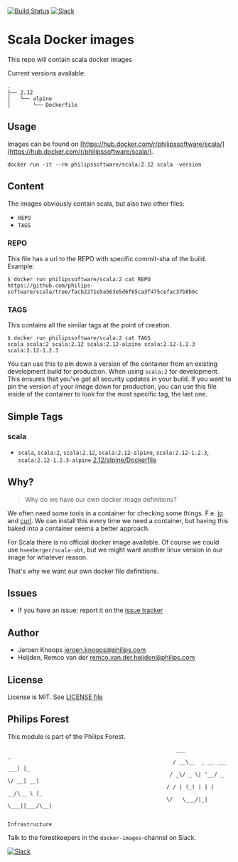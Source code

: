 [![Build Status](https://travis-ci.com/philips-software/scala.svg?branch=master)](https://travis-ci.com/philips-software/scala)
[![Slack](https://philips-software-slackin.now.sh/badge.svg)](https://philips-software-slackin.now.sh)

# Scala Docker images

This repo will contain scala docker images

Current versions available:
```
.
├── 2.12
│   └── alpine
│       └── Dockerfile
```
## Usage

Images can be found on [https://hub.docker.com/r/philipssoftware/scala/](https://hub.docker.com/r/philipssoftware/scala/).
```
docker run -it --rm philipssoftware/scala:2.12 scala -version
```
## Content

The images obviously contain scala, but also two other files:
- `REPO`
- `TAGS`

### REPO

This file has a url to the REPO with specific commit-sha of the build.
Example:

```
$ docker run philipssoftware/scala:2 cat REPO
https://github.com/philips-software/scala/tree/facb2271e5a563e5d6f65ca3f475cefac37b8b6c
```

### TAGS

This contains all the similar tags at the point of creation.

```
$ docker run philipssoftware/scala:2 cat TAGS
scala scala:2 scala:2.12 scala:2.12-alpine scala:2.12-1.2.3 scala:2.12-1.2.3 
```

You can use this to pin down a version of the container from an existing development build for production. When using `scala:2` for development. This ensures that you've got all security updates in your build. If you want to pin the version of your image down for production, you can use this file inside of the container to look for the most specific tag, the last one.

## Simple Tags

### scala
- `scala`, `scala:2`, `scala:2.12`, `scala:2.12-alpine`, `scala:2.12-1.2.3`, `scala:2.12-1.2.3-alpine` [2.12/alpine/Dockerfile](2.12/alpine/Dockerfile)

## Why?

> Why do we have our own docker image definitions?

We often need some tools in a container for checking some things. F.e. [jq](https://stedolan.github.io/jq/) and [curl](https://curl.haxx.se/).
We can install this every time we need a container, but having this baked into a container seems a better approach.

For Scala there is no official docker image available. Of course we could use `hseeberger/scala-sbt`, but we might want another linux version in our image for whatever reason.

That's why we want our own docker file definitions.

## Issues

- If you have an issue: report it on the [issue tracker](https://github.com/philips-software/scala/issues)

## Author

- Jeroen Knoops <jeroen.knoops@philips.com>
- Heijden, Remco van der <remco.van.der.heijden@philips.com>

## License

License is MIT. See [LICENSE file](LICENSE.md)

## Philips Forest

This module is part of the Philips Forest.

```
                                                     ___                   _
                                                    / __\__  _ __ ___  ___| |_
                                                   / _\/ _ \| '__/ _ \/ __| __|
                                                  / / | (_) | | |  __/\__ \ |_
                                                  \/   \___/|_|  \___||___/\__|  

                                                                 Infrastructure
```

Talk to the forestkeepers in the `docker-images`-channel on Slack.

[![Slack](https://philips-software-slackin.now.sh/badge.svg)](https://philips-software-slackin.now.sh)
